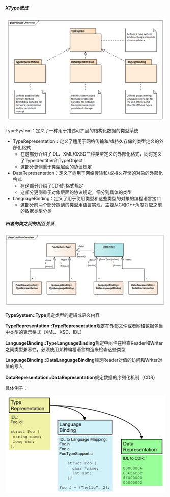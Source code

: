 ##### XType概览

<img src="pic/XType-overview.png" alt="image-20230615113835951"/>

TypeSystem：定义了一种用于描述可扩展的结构化数据的类型系统

- TypeRepresentation：定义了适用于网络传输和/或持久存储的类型定义的外部化格式
  - 在这部分介绍了IDL、XML和XSD三种类型定义的外部化格式，同时定义了TypeIdentifier和TypeObject
  - 这部分更侧重于类型层面的协议规定
- DataRepresentation：定义了适用于网络传输和/或持久存储的对象的外部化格式
  - 在这部分介绍了CDR的格式规定
  - 这部分更侧重于对象层面的协议规定，细分到具体的类型
- LanguageBinding：定义了用于使用类型和这些类型的对象的编程语言接口
  - 这部分前两个部分提到的类型用语言实现，主要从C和C++角度对应之前的数据类型分类

##### 四者的类之间的相互关系

<img src="pic/XType-overview-classifier.png" alt="image-20230615113835951"/>

**TypeSystem::Type**规定类型的逻辑或语义内容

**TypeRepresentation::TypeRepresentation**规定在外部文件或者网络数据包当中类型的表示格式（XML、XSD、IDL）

**LanguageBinding::TypeLanguageBinding**规定中间件在检查Reader和Writer之间类型兼容性，必须使用某种编程语言构造来检查这些类型

**LanguageBinding::DataLanguageBinding**规定Reader对值的访问和Writer对值的写入

**DataRepresentation::DataRepresentation**规定数据的序列化机制（CDR）

具体例子：

<img src="pic/XType-type-example.png" alt="image-20230615113835951"/>
